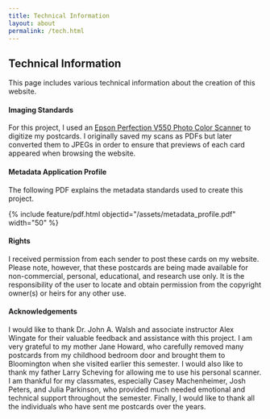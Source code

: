 ```yaml
---
title: Technical Information
layout: about
permalink: /tech.html
---
```


## Technical Information

This page includes various technical information about the creation of this website.

#### Imaging Standards

For this project, I used an [Epson Perfection V550 Photo Color Scanner](https://epson.com/Clearance-Center/Scanners/Epson-Perfection-V550-Photo-Color-Scanner/p/B11B210201) to digitize my postcards. I originally saved my scans as PDFs but later converted them to JPEGs in order to ensure that previews of each card appeared when browsing the website.

#### Metadata Application Profile

The following PDF explains the metadata standards used to create this project.

{% include feature/pdf.html objectid="/assets/metadata_profile.pdf" width="50" %}

#### Rights

I received permission from each sender to post these cards on my website. Please note, however, that these postcards are being made available for non-commercial, personal, educational, and research use only. It is the responsibility of the user to locate and obtain permission from the copyright owner(s) or heirs for any other use.

#### Acknowledgements

I would like to thank Dr. John A. Walsh and associate instructor Alex Wingate for their valuable feedback and assistance with this project. I am very grateful to my mother Jane Howard, who carefully removed many postcards from my childhood bedroom door and brought them to Bloomington when she visited earlier this semester. I would also like to thank my father Larry Scheving for allowing me to use his personal scanner. I am thankful for my classmates, especially Casey Machenheimer, Josh Peters, and Julia Parkinson, who provided much needed emotional and technical support throughout the semester. Finally, I would like to thank all the individuals who have sent me postcards over the years.
